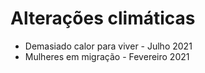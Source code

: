 # Alterações climáticas

* Demasiado calor para viver - Julho 2021
* Mulheres em migração - Fevereiro 2021